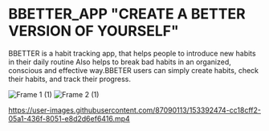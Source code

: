 # BBETTER_APP "CREATE A BETTER VERSION OF YOURSELF"
BBETTER is a habit tracking app, that helps people to introduce new habits in their daily routine Also helps to break bad habits in an organized, conscious and effective way.BBETER users can simply create habits, check their habits, and track their progress.

![Frame 1 (1)](https://user-images.githubusercontent.com/87090113/153392107-b5f9d5b9-dde0-4e90-aca6-dcd57175754f.png)
![Frame 2 (1)](https://user-images.githubusercontent.com/87090113/153393028-8a77478f-91d6-404e-a463-1f6a75053d37.png)


https://user-images.githubusercontent.com/87090113/153392474-cc18cff2-05a1-436f-8051-e8d2d6ef6416.mp4

